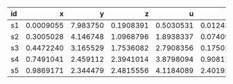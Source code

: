 |id  |          x|         y|          z|          u|          w|         p|
|:---|----------:|---------:|----------:|----------:|----------:|---------:|
|s1  |  0.0009055|  7.983750|  0.1908391|  0.5030531|  0.0124303|  1.126256|
|s2  |  0.3005028|  4.146748|  1.0968796|  1.8938337|  0.0740900|  1.405905|
|s3  |  0.4472240|  3.165529|  1.7536082|  2.7908356|  0.1750210|  1.538954|
|s4  |  0.7491041|  2.459112|  2.3941014|  3.8798094|  0.9081260|  1.789466|
|s5  |  0.9869171|  2.344479|  2.4815556|  4.1184089|  2.4019283|  1.956284|
